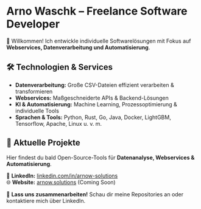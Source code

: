# Arno Waschk – Freelance Software Developer  

👋 Willkommen! Ich entwickle individuelle Softwarelösungen mit Fokus auf **Webservices, Datenverarbeitung und Automatisierung**.  

## 🛠️ Technologien & Services  
- **Datenverarbeitung:** Große CSV-Dateien effizient verarbeiten & transformieren  
- **Webservices:** Maßgeschneiderte APIs & Backend-Lösungen  
- **KI & Automatisierung:** Machine Learning, Prozessoptimierung & individuelle Tools  
- **Sprachen & Tools:** Python, Rust, Go, Java, Docker, LightGBM, Tensorflow, Apache, Linux u. v. m.

## 🚀 Aktuelle Projekte  
Hier findest du bald Open-Source-Tools für **Datenanalyse, Webservices & Automatisierung**.  

📌 **LinkedIn:** [linkedin.com/in/arnow-solutions](https://linkedin.com/in/arnow-solutions)  
🌐 **Website:** [arnow.solutions](https://arnow.solutions) (Coming Soon)  

🤝 **Lass uns zusammenarbeiten!** Schau dir meine Repositories an oder kontaktiere mich über LinkedIn.  
